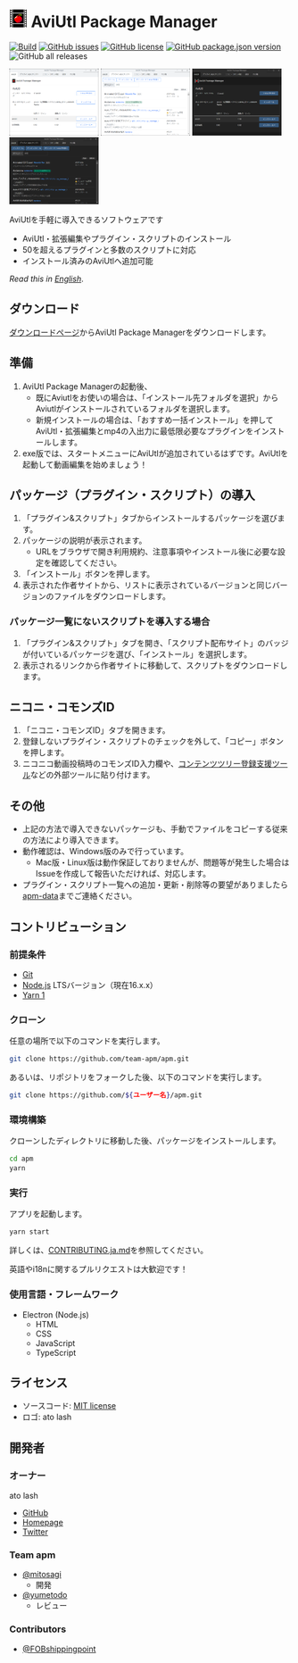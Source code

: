 # ![Logo](./icon/apm32.png) AviUtl Package Manager

[![Build](https://github.com/team-apm/apm/actions/workflows/build.yml/badge.svg)](https://github.com/team-apm/apm/actions/workflows/build.yml)
[![GitHub issues](https://img.shields.io/github/issues/team-apm/apm)](https://github.com/team-apm/apm/issues)
[![GitHub license](https://img.shields.io/github/license/team-apm/apm)](https://github.com/team-apm/apm/blob/main/LICENSE)
[![GitHub package.json version](https://img.shields.io/github/package-json/v/team-apm/apm)](https://github.com/team-apm/apm/releases/latest)
![GitHub all releases](https://img.shields.io/github/downloads/team-apm/apm/total)

<p>
  <img src="./docs/images/tab1.png" width="160" />
  <img src="./docs/images/tab2.png" width="160" />
  <img src="./docs/images/tab1dark.png" width="160" />
  <img src="./docs/images/tab2dark.png" width="160" />
</p>

AviUtlを手軽に導入できるソフトウェアです

- AviUtl・拡張編集やプラグイン・スクリプトのインストール
- 50を超えるプラグインと多数のスクリプトに対応
- インストール済みのAviUtlへ追加可能

_Read this in [English](./README.en.md)_.

## ダウンロード

[ダウンロードページ](https://team-apm.github.io/apm/)からAviUtl Package Managerをダウンロードします。

## 準備

1. AviUtl Package Managerの起動後、
   - 既にAviutlをお使いの場合は、「インストール先フォルダを選択」からAviutlがインストールされているフォルダを選択します。
   - 新規インストールの場合は、「おすすめ一括インストール」を押してAviUtl・拡張編集とmp4の入出力に最低限必要なプラグインをインストールします。
2. exe版では、スタートメニューにAviUtlが追加されているはずです。AviUtlを起動して動画編集を始めましょう！

## パッケージ（プラグイン・スクリプト）の導入

1. 「プラグイン&スクリプト」タブからインストールするパッケージを選びます。
2. パッケージの説明が表示されます。
   - URLをブラウザで開き利用規約、注意事項やインストール後に必要な設定を確認してください。
3. 「インストール」ボタンを押します。
4. 表示された作者サイトから、リストに表示されているバージョンと同じバージョンのファイルをダウンロードします。

### パッケージ一覧にないスクリプトを導入する場合

1. 「プラグイン&スクリプト」タブを開き、「スクリプト配布サイト」のバッジが付いているパッケージを選び、「インストール」を選択します。
2. 表示されるリンクから作者サイトに移動して、スクリプトをダウンロードします。

## ニコニ・コモンズID

1. 「ニコニ・コモンズID」タブを開きます。
2. 登録しないプラグイン・スクリプトのチェックを外して、「コピー」ボタンを押します。
3. ニコニコ動画投稿時のコモンズID入力欄や、[コンテンツツリー登録支援ツール](https://textblog.minibird.jp/twitter/#contents-tree)などの外部ツールに貼り付けます。

## その他

- 上記の方法で導入できないパッケージも、手動でファイルをコピーする従来の方法により導入できます。
- 動作確認は、Windows版のみで行っています。
  - Mac版・Linux版は動作保証しておりませんが、問題等が発生した場合はIssueを作成して報告いただければ、対応します。
- プラグイン・スクリプト一覧への追加・更新・削除等の要望がありましたら[apm-data](https://github.com/team-apm/apm-data/issues)までご連絡ください。

## コントリビューション

### 前提条件

- [Git](https://git-scm.com/)
- [Node.js](https://nodejs.org/) LTSバージョン（現在16.x.x）
- [Yarn 1](https://classic.yarnpkg.com/)

### クローン

任意の場所で以下のコマンドを実行します。

```bash
git clone https://github.com/team-apm/apm.git
```

あるいは、リポジトリをフォークした後、以下のコマンドを実行します。

```bash
git clone https://github.com/${ユーザー名}/apm.git
```

### 環境構築

クローンしたディレクトリに移動した後、パッケージをインストールします。

```bash
cd apm
yarn
```

### 実行

アプリを起動します。

```bash
yarn start
```

詳しくは、[CONTRIBUTING.ja.md](./CONTRIBUTING.ja.md)を参照してください。

英語やi18nに関するプルリクエストは大歓迎です！

### 使用言語・フレームワーク

- Electron (Node.js)
  - HTML
  - CSS
  - JavaScript
  - TypeScript

## ライセンス

- ソースコード: [MIT license](./LICENSE)
- ロゴ: ato lash

## 開発者

### オーナー

ato lash

- [GitHub](https://github.com/hal-shu-sato)
- [Homepage](http://halshusato.starfree.jp/)
- [Twitter](https://twitter.com/hal_shu_sato)

### Team apm

- [@mitosagi](https://github.com/mitosagi)
  - 開発
- [@yumetodo](https://github.com/yumetodo)
  - レビュー

### Contributors

- [@FOBshippingpoint](https://github.com/FOBshippingpoint)
